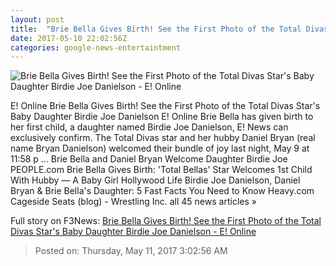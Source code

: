 ```yaml
---
layout: post
title:  "Brie Bella Gives Birth! See the First Photo of the Total Divas Star's Baby Daughter Birdie Joe Danielson - E! Online"
date: 2017-05-10 22:02:56Z
categories: google-news-entertaintment
---
```


![Brie Bella Gives Birth! See the First Photo of the Total Divas Star's Baby Daughter Birdie Joe Danielson - E! Online](http://akns-images.eonline.com/eol_images/Entire_Site/201735/rs_600x600-170405101014-b3.jpg?downsize=450:*&crop=450:350;left,top)

E! Online Brie Bella Gives Birth! See the First Photo of the Total Divas Star's Baby Daughter Birdie Joe Danielson E! Online Brie Bella has given birth to her first child, a daughter named Birdie Joe Danielson, E! News can exclusively confirm. The Total Divas star and her hubby Daniel Bryan (real name Bryan Danielson) welcomed their bundle of joy last night, May 9 at 11:58 p ... Brie Bella and Daniel Bryan Welcome Daughter Birdie Joe PEOPLE.com Brie Bella Gives Birth: 'Total Bellas' Star Welcomes 1st Child With Hubby — A Baby Girl Hollywood Life Birdie Joe Danielson, Daniel Bryan & Brie Bella's Daughter: 5 Fast Facts You Need to Know Heavy.com Cageside Seats (blog) - Wrestling Inc. all 45 news articles »


Full story on F3News: [Brie Bella Gives Birth! See the First Photo of the Total Divas Star's Baby Daughter Birdie Joe Danielson - E! Online](http://www.f3nws.com/n/UjyJ2G)

> Posted on: Thursday, May 11, 2017 3:02:56 AM
